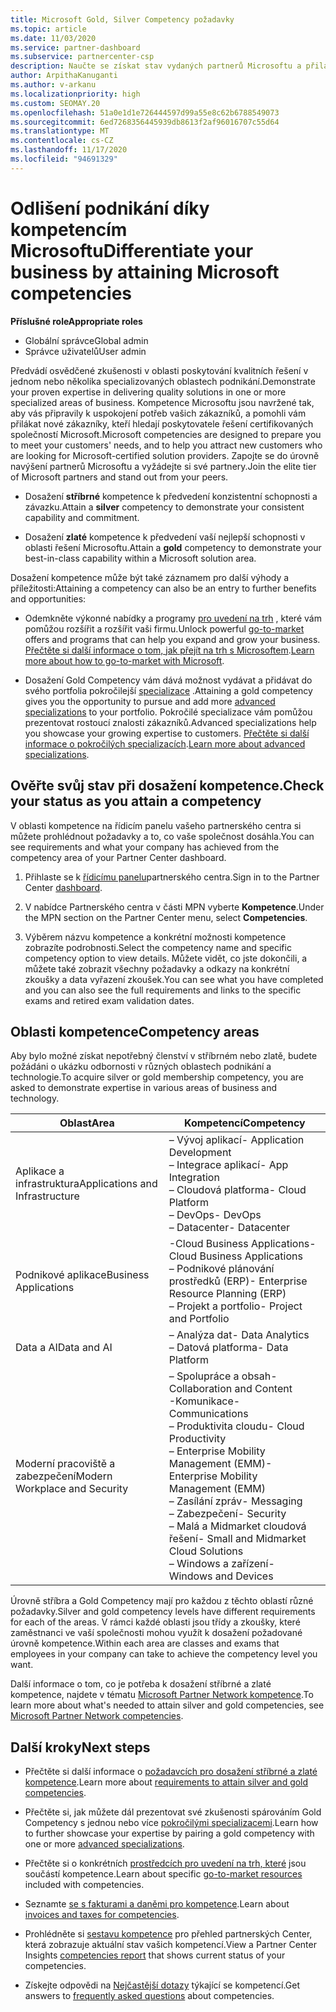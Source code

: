 ```yaml
---
title: Microsoft Gold, Silver Competency požadavky
ms.topic: article
ms.date: 11/03/2020
ms.service: partner-dashboard
ms.subservice: partnercenter-csp
description: Naučte se získat stav vydaných partnerů Microsoftu a přilákat nové zákazníky pomocí požadavků na kompetenci a získat tak zlato a stříbrné úrovně členství.
author: ArpithaKanuganti
ms.author: v-arkanu
ms.localizationpriority: high
ms.custom: SEOMAY.20
ms.openlocfilehash: 51a0e1d1e726444597d99a55e8c62b6788549073
ms.sourcegitcommit: 6ed7268356445939db8613f2af96016707c55d64
ms.translationtype: MT
ms.contentlocale: cs-CZ
ms.lasthandoff: 11/17/2020
ms.locfileid: "94691329"
---
```

# <a name="differentiate-your-business-by-attaining-microsoft-competencies"></a><span data-ttu-id="c667a-103">Odlišení podnikání díky kompetencím Microsoftu</span><span class="sxs-lookup"><span data-stu-id="c667a-103">Differentiate your business by attaining Microsoft competencies</span></span>

<span data-ttu-id="c667a-104">**Příslušné role**</span><span class="sxs-lookup"><span data-stu-id="c667a-104">**Appropriate roles**</span></span>
- <span data-ttu-id="c667a-105">Globální správce</span><span class="sxs-lookup"><span data-stu-id="c667a-105">Global admin</span></span>
- <span data-ttu-id="c667a-106">Správce uživatelů</span><span class="sxs-lookup"><span data-stu-id="c667a-106">User admin</span></span>

<span data-ttu-id="c667a-107">Předvádí osvědčené zkušenosti v oblasti poskytování kvalitních řešení v jednom nebo několika specializovaných oblastech podnikání.</span><span class="sxs-lookup"><span data-stu-id="c667a-107">Demonstrate your proven expertise in delivering quality solutions in one or more specialized areas of business.</span></span> <span data-ttu-id="c667a-108">Kompetence Microsoftu jsou navržené tak, aby vás připravily k uspokojení potřeb vašich zákazníků, a pomohli vám přilákat nové zákazníky, kteří hledají poskytovatele řešení certifikovaných společností Microsoft.</span><span class="sxs-lookup"><span data-stu-id="c667a-108">Microsoft competencies are designed to prepare you to meet your customers' needs, and to help you attract new customers who are looking for Microsoft-certified solution providers.</span></span> <span data-ttu-id="c667a-109">Zapojte se do úrovně navýšení partnerů Microsoftu a vyžádejte si své partnery.</span><span class="sxs-lookup"><span data-stu-id="c667a-109">Join the elite tier of Microsoft partners and stand out from your peers.</span></span>

- <span data-ttu-id="c667a-110">Dosažení **stříbrné** kompetence k předvedení konzistentní schopnosti a závazku.</span><span class="sxs-lookup"><span data-stu-id="c667a-110">Attain a **silver** competency to demonstrate your consistent capability and commitment.</span></span>

- <span data-ttu-id="c667a-111">Dosažení **zlaté** kompetence k předvedení vaší nejlepší schopnosti v oblasti řešení Microsoftu.</span><span class="sxs-lookup"><span data-stu-id="c667a-111">Attain a **gold** competency to demonstrate your best-in-class capability within a Microsoft solution area.</span></span>

<span data-ttu-id="c667a-112">Dosažení kompetence může být také záznamem pro další výhody a příležitosti:</span><span class="sxs-lookup"><span data-stu-id="c667a-112">Attaining a competency can also be an entry to further benefits and opportunities:</span></span>

- <span data-ttu-id="c667a-113">Odemkněte výkonné nabídky a programy [pro uvedení na trh](mpn-learn-about-go-to-market-benefits.md) , které vám pomůžou rozšířit a rozšířit vaši firmu.</span><span class="sxs-lookup"><span data-stu-id="c667a-113">Unlock powerful [go-to-market](mpn-learn-about-go-to-market-benefits.md) offers and programs that can help you expand and grow your business.</span></span> <span data-ttu-id="c667a-114">[Přečtěte si další informace o tom, jak přejít na trh s Microsoftem](https://partner.microsoft.com/solutions/go-to-market).</span><span class="sxs-lookup"><span data-stu-id="c667a-114">[Learn more about how to go-to-market with Microsoft](https://partner.microsoft.com/solutions/go-to-market).</span></span>

- <span data-ttu-id="c667a-115">Dosažení Gold Competency vám dává možnost vydávat a přidávat do svého portfolia pokročilejší [specializace](advanced-specializations.md) .</span><span class="sxs-lookup"><span data-stu-id="c667a-115">Attaining a gold competency gives you the opportunity to pursue and add more [advanced specializations](advanced-specializations.md) to your portfolio.</span></span> <span data-ttu-id="c667a-116">Pokročilé specializace vám pomůžou prezentovat rostoucí znalosti zákazníků.</span><span class="sxs-lookup"><span data-stu-id="c667a-116">Advanced specializations help you showcase your growing expertise to customers.</span></span> <span data-ttu-id="c667a-117">[Přečtěte si další informace o pokročilých specializacích](https://partner.microsoft.com/membership/advanced-specialization).</span><span class="sxs-lookup"><span data-stu-id="c667a-117">[Learn more about advanced specializations](https://partner.microsoft.com/membership/advanced-specialization).</span></span>

## <a name="check-your-status-as-you-attain-a-competency"></a><span data-ttu-id="c667a-118">Ověřte svůj stav při dosažení kompetence.</span><span class="sxs-lookup"><span data-stu-id="c667a-118">Check your status as you attain a competency</span></span>

<span data-ttu-id="c667a-119">V oblasti kompetence na řídicím panelu vašeho partnerského centra si můžete prohlédnout požadavky a to, co vaše společnost dosáhla.</span><span class="sxs-lookup"><span data-stu-id="c667a-119">You can see requirements and what your company has achieved from the competency area of your Partner Center dashboard.</span></span>

1. <span data-ttu-id="c667a-120">Přihlaste se k [řídicímu panelu](https://partner.microsoft.com/dashboard/home)partnerského centra.</span><span class="sxs-lookup"><span data-stu-id="c667a-120">Sign in to the Partner Center [dashboard](https://partner.microsoft.com/dashboard/home).</span></span>

2. <span data-ttu-id="c667a-121">V nabídce Partnerského centra v části MPN vyberte **Kompetence**.</span><span class="sxs-lookup"><span data-stu-id="c667a-121">Under the MPN section on the Partner Center menu, select **Competencies**.</span></span>

3. <span data-ttu-id="c667a-122">Výběrem názvu kompetence a konkrétní možnosti kompetence zobrazíte podrobnosti.</span><span class="sxs-lookup"><span data-stu-id="c667a-122">Select the competency name and specific competency option to view details.</span></span> <span data-ttu-id="c667a-123">Můžete vidět, co jste dokončili, a můžete také zobrazit všechny požadavky a odkazy na konkrétní zkoušky a data vyřazení zkoušek.</span><span class="sxs-lookup"><span data-stu-id="c667a-123">You can see what you have completed and you can also see the full requirements and links to the specific exams and retired exam validation dates.</span></span>

## <a name="competency-areas"></a><span data-ttu-id="c667a-124">Oblasti kompetence</span><span class="sxs-lookup"><span data-stu-id="c667a-124">Competency areas</span></span>

<span data-ttu-id="c667a-125">Aby bylo možné získat nepotřebný členství v stříbrném nebo zlatě, budete požádáni o ukázku odbornosti v různých oblastech podnikání a technologie.</span><span class="sxs-lookup"><span data-stu-id="c667a-125">To acquire silver or gold membership competency, you are asked to demonstrate expertise in various areas of business and technology.</span></span>

|<span data-ttu-id="c667a-126">**Oblast**</span><span class="sxs-lookup"><span data-stu-id="c667a-126">**Area**</span></span>            |<span data-ttu-id="c667a-127">**Kompetencí**</span><span class="sxs-lookup"><span data-stu-id="c667a-127">**Competency**</span></span>                    |
|--------------------|--------------------------------|
|<span data-ttu-id="c667a-128">Aplikace a infrastruktura</span><span class="sxs-lookup"><span data-stu-id="c667a-128">Applications and Infrastructure</span></span>| <span data-ttu-id="c667a-129">– Vývoj aplikací</span><span class="sxs-lookup"><span data-stu-id="c667a-129">- Application Development</span></span><br/> <span data-ttu-id="c667a-130">– Integrace aplikací</span><span class="sxs-lookup"><span data-stu-id="c667a-130">- App Integration</span></span><br/> <span data-ttu-id="c667a-131">– Cloudová platforma</span><span class="sxs-lookup"><span data-stu-id="c667a-131">- Cloud Platform</span></span><br/> <span data-ttu-id="c667a-132">– DevOps</span><span class="sxs-lookup"><span data-stu-id="c667a-132">- DevOps</span></span><br/> <span data-ttu-id="c667a-133">– Datacenter</span><span class="sxs-lookup"><span data-stu-id="c667a-133">- Datacenter</span></span> |
|<span data-ttu-id="c667a-134">Podnikové aplikace</span><span class="sxs-lookup"><span data-stu-id="c667a-134">Business Applications</span></span> | <span data-ttu-id="c667a-135">-Cloud Business Applications</span><span class="sxs-lookup"><span data-stu-id="c667a-135">- Cloud Business Applications</span></span></br> <span data-ttu-id="c667a-136">– Podnikové plánování prostředků (ERP)</span><span class="sxs-lookup"><span data-stu-id="c667a-136">- Enterprise Resource Planning (ERP)</span></span></br> <span data-ttu-id="c667a-137">– Projekt a portfolio</span><span class="sxs-lookup"><span data-stu-id="c667a-137">- Project and Portfolio</span></span> |
|<span data-ttu-id="c667a-138">Data a AI</span><span class="sxs-lookup"><span data-stu-id="c667a-138">Data and AI</span></span>| <span data-ttu-id="c667a-139">– Analýza dat</span><span class="sxs-lookup"><span data-stu-id="c667a-139">- Data Analytics</span></span><br/> <span data-ttu-id="c667a-140">– Datová platforma</span><span class="sxs-lookup"><span data-stu-id="c667a-140">- Data Platform</span></span> |
|<span data-ttu-id="c667a-141">Moderní pracoviště a zabezpečení</span><span class="sxs-lookup"><span data-stu-id="c667a-141">Modern Workplace and Security</span></span> | <span data-ttu-id="c667a-142">– Spolupráce a obsah</span><span class="sxs-lookup"><span data-stu-id="c667a-142">- Collaboration and Content</span></span><br/> <span data-ttu-id="c667a-143">-Komunikace</span><span class="sxs-lookup"><span data-stu-id="c667a-143">- Communications</span></span><br/> <span data-ttu-id="c667a-144">– Produktivita cloudu</span><span class="sxs-lookup"><span data-stu-id="c667a-144">- Cloud Productivity</span></span><br/> <span data-ttu-id="c667a-145">– Enterprise Mobility Management (EMM)</span><span class="sxs-lookup"><span data-stu-id="c667a-145">- Enterprise Mobility Management (EMM)</span></span><br/> <span data-ttu-id="c667a-146">– Zasílání zpráv</span><span class="sxs-lookup"><span data-stu-id="c667a-146">- Messaging</span></span><br/> <span data-ttu-id="c667a-147">– Zabezpečení</span><span class="sxs-lookup"><span data-stu-id="c667a-147">- Security</span></span><br/> <span data-ttu-id="c667a-148">– Malá a Midmarket cloudová řešení</span><span class="sxs-lookup"><span data-stu-id="c667a-148">- Small and Midmarket Cloud Solutions</span></span><br/> <span data-ttu-id="c667a-149">– Windows a zařízení</span><span class="sxs-lookup"><span data-stu-id="c667a-149">- Windows and Devices</span></span> |

<span data-ttu-id="c667a-150">Úrovně stříbra a Gold Competency mají pro každou z těchto oblastí různé požadavky.</span><span class="sxs-lookup"><span data-stu-id="c667a-150">Silver and gold competency levels have different requirements for each of the areas.</span></span> <span data-ttu-id="c667a-151">V rámci každé oblasti jsou třídy a zkoušky, které zaměstnanci ve vaší společnosti mohou využít k dosažení požadované úrovně kompetence.</span><span class="sxs-lookup"><span data-stu-id="c667a-151">Within each area are classes and exams that employees in your company can take to achieve the competency level you want.</span></span> 

<span data-ttu-id="c667a-152">Další informace o tom, co je potřeba k dosažení stříbrné a zlaté kompetence, najdete v tématu [Microsoft Partner Network kompetence](https://partner.microsoft.com/membership/competencies).</span><span class="sxs-lookup"><span data-stu-id="c667a-152">To learn more about what's needed to attain silver and gold competencies, see [Microsoft Partner Network competencies](https://partner.microsoft.com/membership/competencies).</span></span>

## <a name="next-steps"></a><span data-ttu-id="c667a-153">Další kroky</span><span class="sxs-lookup"><span data-stu-id="c667a-153">Next steps</span></span>

- <span data-ttu-id="c667a-154">Přečtěte si další informace o [požadavcích pro dosažení stříbrné a zlaté kompetence](https://partner.microsoft.com/membership/competencies).</span><span class="sxs-lookup"><span data-stu-id="c667a-154">Learn more about [requirements to attain silver and gold competencies](https://partner.microsoft.com/membership/competencies).</span></span>

- <span data-ttu-id="c667a-155">Přečtěte si, jak můžete dál prezentovat své zkušenosti spárováním Gold Competency s jednou nebo více [pokročilými specializacemi](advanced-specializations.md).</span><span class="sxs-lookup"><span data-stu-id="c667a-155">Learn how to further showcase your expertise by pairing a gold competency with one or more [advanced specializations](advanced-specializations.md).</span></span>

- <span data-ttu-id="c667a-156">Přečtěte si o konkrétních [prostředcích pro uvedení na trh, které](mpn-learn-about-go-to-market-benefits.md) jsou součástí kompetence.</span><span class="sxs-lookup"><span data-stu-id="c667a-156">Learn about specific [go-to-market resources](mpn-learn-about-go-to-market-benefits.md) included with competencies.</span></span>

- <span data-ttu-id="c667a-157">Seznamte [se s fakturami a daněmi pro kompetence](mpn-view-print-maps-invoice.md).</span><span class="sxs-lookup"><span data-stu-id="c667a-157">Learn about [invoices and taxes for competencies](mpn-view-print-maps-invoice.md).</span></span>

- <span data-ttu-id="c667a-158">Prohlédněte si [sestavu kompetence](pci-competencies-report.md) pro přehled partnerských Center, která zobrazuje aktuální stav vašich kompetencí.</span><span class="sxs-lookup"><span data-stu-id="c667a-158">View a Partner Center Insights [competencies report](pci-competencies-report.md) that shows current status of your competencies.</span></span>

- <span data-ttu-id="c667a-159">Získejte odpovědi na [Nejčastější dotazy](competencies-faq.md) týkající se kompetencí.</span><span class="sxs-lookup"><span data-stu-id="c667a-159">Get answers to [frequently asked questions](competencies-faq.md) about competencies.</span></span>

